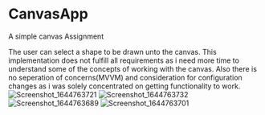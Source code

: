# CanvasApp
A simple canvas Assignment

The user can select a shape to be drawn unto the canvas. This implementation does not fulfill all requirements as i need more time to understand some of the concepts of working with the canvas. Also there is no seperation of concerns(MVVM) and consideration for configuration changes as i was solely concentrated on getting functionality to work.
![Screenshot_1644763721](https://user-images.githubusercontent.com/47243793/153758656-c1e938ee-b15e-4b0a-a244-c358057b63dc.png)
![Screenshot_1644763732](https://user-images.githubusercontent.com/47243793/153758666-66f78f6e-41ce-4196-bfc1-2bc6f3f7bbdd.png)
![Screenshot_1644763689](https://user-images.githubusercontent.com/47243793/153758674-77df8bfb-632a-4593-affd-590583d20c8b.png)
![Screenshot_1644763701](https://user-images.githubusercontent.com/47243793/153758676-69a4d19c-8ce6-41c9-a898-68482ea71131.png)

